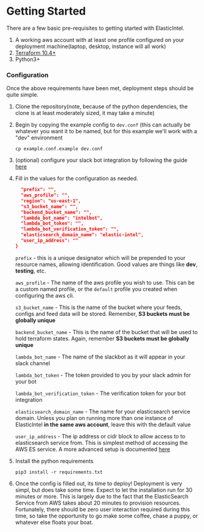 # Getting Started

There are a few basic pre-requisites to getting started with ElasticIntel.

1. A working aws account with at least one profile configured on your deployment machine(laptop, desktop, instance will all work)
2. [Terraform 10.4+](https://www.terraform.io/intro/getting-started/install.html)
3. Python3+

### Configuration

Once the above requirements have been met, deployment steps should be quite simple.

1. Clone the repository(note, because of the python dependencies, the clone is at least moderately sized, it may take a minute)

2. Begin by copying the example config to `dev.conf` (this can actually be whatever you want it to be named, but for this
example we'll work with a "dev" environment


    ```commandline
    cp example.conf.example dev.conf
   ```

3. (optional) configure your slack bot integration by following the guide [here](slack_bot_setup.md)


4. Fill in the values for the configuration as needed.

    ```json
      "prefix": "",
      "aws_profile": "",
      "region": "us-east-1",
      "s3_bucket_name": "",
      "backend_bucket_name": "",
      "lambda_bot_name": "intelbot",
      "lambda_bot_token": "",
      "lambda_bot_verification_token": "",
      "elasticsearch_domain_name": "elastic-intel",
      "user_ip_address": ""
    }
    ```

    `prefix` - this is a unique designator which will be prepended to your resource names,
    allowing identification.  Good values are things like **dev**, **testing**, etc.

    `aws_profile` - The name of the aws profile you wish to use.  This can be a custom named profile,
    or the `default` profile you created when configuring the aws cli.

    `s3_bucket_name` - This is the name of the bucket where your feeds, configs and
    feed data will be stored.   Remember, **S3 buckets  must be globally unique**

    `backend_bucket_name` - This is the name of the bucket that will be used to hold terraform
    states. Again, remember **S3 buckets  must be globally unique**

    `lambda_bot_name` - The name of the slackbot as it will appear in your slack channel

    `lambda_bot_token` - The token provided to you by your slack admin for your bot

    `lambda_bot_verification_token` - The verification token for your bot integration

    `elasticsearch_domain_name` - The name for your elasticsearch service domain.   Unless you plan
    on running more than one instance of ElasticIntel __in the same aws account__, leave this with the default value

    `user_ip_address` - The ip address or cidr block to allow access to to elasticsearch
    service from.  This is simplest method of accessing the AWS ES service.  A more advanced
    setup is documented [here](link)

5. Install the python requirements
    ```
    pip3 install -r requirements.txt
    ```

6. Once the config is filled out, its time to deploy!  Deployment is very simpl, but does take some time.
Expect to let the installation run for 30 minutes or more.  This is largely due to the fact
that the ElasticSearch Service from AWS takes about 20 minutes to provision resources.
Fortunately, there should be zero user interaction required during this time, so take
the opportunity to go make some coffee, chase a puppy, or whatever else floats your boat.




